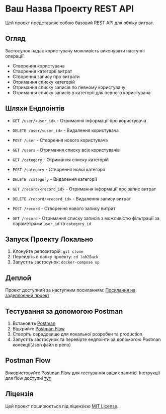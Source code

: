 # Ваш Назва Проекту REST API

Цей проект представляє собою базовий REST API для обліку витрат. 

## Огляд

Застосунок надає користувачу можливість виконувати наступні операції:
- Створення користувача
- Створення категорії витрат
- Створення запису про витрати
- Отримання списку категорій
- Отримання списку записів по певному користувачу
- Отримання списку записів в категорії для певного користувача

## Шляхи Ендпоінтів

- `GET /user/<user_id>` - Отримання інформації про користувача
- `DELETE /user/<user_id>` - Видалення користувача
- `POST /user` - Створення нового користувача
- `GET /users` - Отримання списку всіх користувачів

- `GET /category` - Отримання списку категорій
- `POST /category` - Створення нової категорії
- `DELETE /category` - Видалення категорії

- `GET /record/<record_id>` - Отримання інформації про запис витрат
- `DELETE /record/<record_id>` - Видалення запису витрат
- `POST /record` - Створення нового запису витрат
- `GET /record` - Отримання списку записів з можливістю фільтрації за параметрами `user_id` та `category_id`

## Запуск Проекту Локально

1. Клонуйте репозиторій: `git clone`
2. Перейдіть в папку проекту: `cd lab2Back`
3. Запустіть застосунок: `docker-compose up`

## Деплой

Проект доступний за наступним посиланням: [Посилання на задеплоєний проект](https://lab2-c239.onrender.com/)

## Тестування за допомогою Postman

1. Встановіть [Postman](https://www.postman.com/)
2. Відкрийте [Postman Flow](https://web.postman.co/workspace/My-Workspace~90bfe65c-3391-4712-85a5-942ea0b8763d/flow/659ab6a5c9d7bd003cf6dd29)
3. Створіть середовище для локальної розробки та production
4. Запустіть застосунок та перевірте ендпоінти за допомогою Postman колекції(Json файл в репо)

## Postman Flow

Використовуйте [Postman Flow](https://web.postman.co/workspace/My-Workspace~90bfe65c-3391-4712-85a5-942ea0b8763d/flow/659ab6a5c9d7bd003cf6dd29) для тестування ваших запитів. Інструкції для flow доступні [тут](https://learning.postman.com/docs/postman-flows/concepts/blocks-and-connections/)

## Ліцензія

Цей проект поширюється під ліцензією [MIT License](LICENSE).
